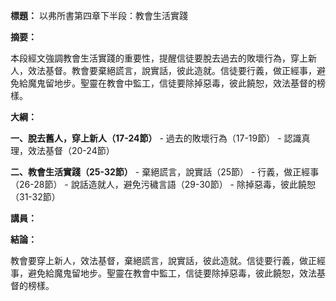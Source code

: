 **標題：** 以弗所書第四章下半段：教會生活實踐

**摘要：**

本段經文強調教會生活實踐的重要性，提醒信徒要脫去過去的敗壞行為，穿上新人，效法基督。教會要棄絕謊言，說實話，彼此造就。信徒要行義，做正經事，避免給魔鬼留地步。聖靈在教會中監工，信徒要除掉惡毒，彼此饒恕，效法基督的榜樣。

**大綱：**

**一、脫去舊人，穿上新人（17-24節）**
    - 過去的敗壞行為（17-19節）
    - 認識真理，效法基督（20-24節）

**二、教會生活實踐（25-32節）**
    - 棄絕謊言，說實話（25節）
    - 行義，做正經事（26-28節）
    - 說話造就人，避免污穢言語（29-30節）
    - 除掉惡毒，彼此饒恕（31-32節）

**講員：**

**結論：**

教會要穿上新人，效法基督，棄絕謊言，說實話，彼此造就。信徒要行義，做正經事，避免給魔鬼留地步。聖靈在教會中監工，信徒要除掉惡毒，彼此饒恕，效法基督的榜樣。